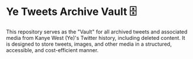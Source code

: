 # Ye Tweets Archive Vault 🗄️

This repository serves as the "Vault" for all archived tweets and associated media from Kanye West (Ye)'s Twitter history, including deleted content. It is designed to store tweets, images, and other media in a structured, accessible, and cost-efficient manner.
